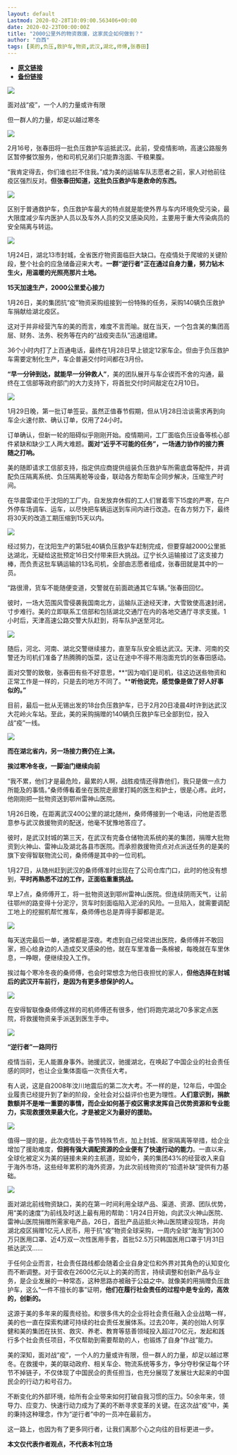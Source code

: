 ```yaml
---
layout: default
Lastmod: 2020-02-28T10:09:00.563406+00:00
date: 2020-02-23T00:00:00Z
title: "2000公里外的物资救援，这家民企如何做到？"
author: "白西"
tags: [美的,负压,救护车,物资,武汉,湖北,师傅,张春田]
---
```


* [**原文链接**](http://mp.weixin.qq.com/s?__biz=MjM5MDU1Mzg3Mw==&amp;mid=2651250888&amp;idx=2&amp;sn=25bfc97aca100579f1f3a9cbcc802d24&amp;chksm=bdb142b68ac6cba038fc7472429421823ce2eae28f49a1337e9a0553fceb9cfa2e97ff7424df#rd)
* [**备份链接**](http://archive.is/ZCCvj)


![](/images/post/02c39f16b603365ca226a151aabdc58a.jpg)

面对战“疫”，一个人的力量或许有限

但一群人的力量，却足以越过寒冬  

![](/images/post/02c39f16b603365ca226a151aabdc58a.jpg)

2月16号，张春田将一批负压救护车运抵武汉。此前，受疫情影响，高速公路服务区暂停餐饮服务，他和司机兄弟们只能靠泡面、干粮果腹。

“我肯定得去，你们谁也拦不住我。”成为美的运输车队志愿者之前，家人对他前往疫区强烈反对。**但张春田知道，这批负压救护车是救命的东西。**

![](/images/post/a9c61acf14101f545ef2f87592381cde.jpg)

区别于普通救护车，负压救护车最大的特点就是能使外界与车内环境免受污染，最大限度减少车内医护人员以及车外人员的交叉感染风险，主要用于重大传染病员的安全隔离与转运。  

![](/images/post/14d8b922efbe3bab36a6f6b3dc974afb.jpg)

1月24日，湖北13市封城，全省医疗物资面临巨大缺口。在疫情处于爬坡的关键阶段，整个社会的应急储备迎来大考。**一群“逆行者”正在通过自身力量，努力钻木生火，用温暖的光照亮那片土地。**

**15天加速生产，2000公里爱心接力**

1月26日，美的集团抗“疫”物资采购组接到一份特殊的任务，采购140辆负压救护车捐献给湖北疫区。

这对于并非经营汽车的美的而言，难度不言而喻。就在当天，一个包含美的集团高层、财务、法务、税务等在内的“战疫突击队”迅速组建。

36个小时内打了上百通电话，最终在1月28日早上锁定12家车企。但由于负压救护车需要定制化生产，车企普遍交付时间都在3月份。

**“早一分钟到达，就能早一分钟救人”**，美的团队展开与车企锲而不舍的沟通，最终在工信部等政府部门的大力支持下，将首批交付时间敲定在2月10日。

![](/images/post/cc8d3892d228f0755161b330ec1ead22.jpg)

1月29日晚，第一批订单签妥。虽然正值春节假期，但从1月28日洽谈需求再到向车企火速付款、确认订单，仅用了24小时。

订单确认，但新一轮的阻碍似乎刚刚开始。疫情期间，工厂面临负压设备等核心部件紧缺和缺少工人两大难题。**面对“近乎不可能的任务”，一场通力协作的接力赛随之打响。**

美的随即请求工信部支持，指定供应商提供组装负压救护车所需底盘等配件，并调配负压隔离系统、负压隔离舱等设备，联动各方帮助车企同步解决，压缩生产时间。

在华晨雷诺位于沈阳的工厂内，自发放弃休假的工人们冒着零下15度的严寒，在户外停车场调车、运车，以尽快把车辆运送到车间内进行改造。在各方努力下，最终将30天的改造工期压缩到15天以内。

![](/images/post/ab2f62c0cb1c6ffe80573e42272a1544.jpg)

经过努力，在沈阳生产的第5批40辆负压救护车赶制完成，但要穿越2000公里抵达湖北，无疑给这批预定16日交付带来巨大挑战。辽宁长久运输接过了这支接力棒，而负责这批车辆运输的13名司机，全部由志愿者组成，张春田就是其中的一员。

“路很滑，货车不能随便变道，交警就在前面疏通其它车辆。”张春田回忆。

彼时，一场大范围风雪侵袭我国南北方，运输队正途经天津，大雪致使高速封闭，寸步难行。美的立即联系工信部和包括湖北交通厅在内的各地交通厅寻求支援。1小时后，天津高速公路交警大队赶到，将车队护送至河北。

![](/images/post/035b2e2b97d25eee6f1e92e043126d5b.jpg)

随后，河北、河南、湖北交警继续接力，直至车队安全抵达武汉。天津、河南的交警还为司机们准备了热腾腾的饭菜，这让在途中不得不用泡面充饥的张春田感动。

面对交警的致敬，张春田有些不好意思，**“因为咱们是司机，往这边送些物资和正常工作是一样的，只是去的地方不同了。****听他说完，感觉像是做了好人好事似的。”**

目前，最后一批从无锡出发的18台负压救护车，已于2月20日凌晨4时许到达武汉大花岭火车站。至此，美的采购捐赠的140辆负压救护车已全部到位，投入战“疫”一线。

![](/images/post/21439d85c65426435c5d2791b95056c5.jpg)

**而在湖北省内，另一场接力赛仍在上演。**

**挨过寒冷冬夜，一脚油门继续向前**

“我不累，他们才是最危险，最累的人啊，战胜疫情还得靠他们，我只是做一点力所能及的事情。”桑师傅看着坐在医院走廊里打盹的医生和护士，很是心疼。此时，他刚刚把一批物资送到鄂州雷神山医院。

1月26日晚，在距离武汉400公里的湖北随州，桑师傅接到一个电话，问他是否愿意参与武汉救援物资的配送，他毫不犹豫地答应了。

彼时，是武汉封城的第三天，在武汉有完备仓储物流系统的美的集团，捐赠大批物资到火神山、雷神山及湖北各县市医院。而承担救援物资点对点派送任务的是美的旗下安得智联物流公司，桑师傅是其中的一位司机。

1月27日，从随州赶到武汉的桑师傅准时出现在了公司仓库门口，此时的他没有想到，**平时再熟悉不过的工作，正面临重重挑战。**

早上7点，桑师傅开工，将一批物资送到鄂州雷神山医院。但连续阴雨天气，让前往鄂州的路变得十分泥泞，货车时刻面临陷入泥淖的风险。一旦陷入，就需要调配工地上的挖掘机帮忙推车，桑师傅也总是弄得手脚都是泥。

![](/images/post/02570fd46c8a324572f276ccf4e7e6ab.jpg)

每天送完最后一单，通常都是深夜。考虑到自己经常进出医院，桑师傅并不敢回家，担心给身边的人造成交叉感染的他，就在车里准备一条棉被，每晚就在车里休息，一睁眼，便继续投入工作。

挨过每个寒冷冬夜的桑师傅，也会时常想念为他日夜担忧的家人，**但他选择在封城后的武汉开车前行，是因为有更多想保护的人。**

![](/images/post/658608698a0f64fd01c7f262f70fd096.jpg)

在安得智联像桑师傅这样的司机师傅还有很多，他们将跑完湖北70多家定点医院，将救援物资亲手派送到医生手中。

![](/images/post/ef5c02d46203e0f77edd8b673b13153e.jpg)

**“逆行者”一路同行**

疫情当前，无人能置身事外。驰援武汉，驰援湖北，在唤起了中国企业的社会责任感的同时，也让企业集体面临一次责任大考。

有人说，这是自2008年汶川地震后的第二次大考。不一样的是，12年后，中国企业履责已经提升到了新的阶段，全社会对公益评价也更为理性。**人们意识到，捐款数额并不是唯一重要的事情，而企业如何基于疫区需求发挥自己优势资源和专业能力，实现救援效果最大化，才是被定义为最好的援助。**

![](/images/post/5cb14c34a5b6a7975409a2b51fb051bb.jpg)

值得一提的是，此次疫情处于春节特殊节点，加上封城、居家隔离等举措，给企业增加了援助难度，**但拥有强大调配资源的企业便有了快速行动的能力**。一直以来，全球化被定义为美的链接未来的主航道，现如今，美的集团43%的经营收入来自于海外市场，这些经年累积的海外资源，为此次前线物资的“拾遗补缺”提供有力基础。

![](/images/post/22b19920fccfb13828dfbea9e17a9155.jpg)

面对湖北前线物资缺口，美的在第一时间利用全球产品、渠道、资源、团队优势，用“美的速度”为前线及时送上最有用的帮助：1月24日开始，向武汉火神山医院、雷神山医院捐赠所需家电产品，26日，首批产品运抵火神山医院建设现场，并向湖北疫区捐赠1亿元人民币，用于抗“疫”物资全球采购，一周内全球“海淘”到300万只医用口罩、近4万双一次性医用手套，首批52.5万只韩国医用口罩于1月31日抵达武汉……

于任何企业而言，社会责任路线都会随着企业自身定位和外界对其角色的认知变化而不断调整。对于营收在2600亿元以上的美的而言，持续调整和创新产品与业务，是企业发展的一种常态，这种思路亦被融于公益之中。就像美的用捐赠负压救护车，这么“一件不擅长的事”证明，**他们在履行社会责任的过程中是专业的，高效的，创新的。**

这源于美的多年来的履责经验。和很多伟大的企业将社会责任融入企业战略一样，美的也一直在探索构建可持续的社会责任发展体系。过去20年，美的创始人何享健和美的集团在扶贫、救灾、养老、教育等慈善领域投入超过70亿元，发起和践行多个社会责任项目，不仅帮助到需要帮助的人，也锻炼了自身“作战”能力。

美的深知，面对战“疫”，一个人的力量或许有限，但一群人的力量，却足以越过寒冬。在救援中，美的联动政府、相关车企、物流系统等多方，争分夺秒保证每个环节不掉链子，不仅体现了中国民企的责任担当，也充分展现了发展壮大起来的中国民企的行动力和号召力。

不断变化的外部环境，给所有企业带来如何打破自我习惯的压力。50余年来，领导力、应变力、快速行动力成为了美的不断寻求变革的关键。在这次战“疫”中，美的秉持这种理念，作为“逆行者”中的一员冲在最前方。

这一路上，也因为有了更多同行者，让我们离那个心之向往的目标更进一步。

**本文仅代表作者观点，不代表本刊立场**


